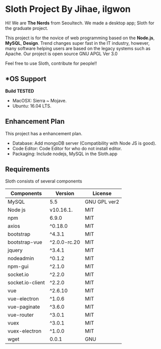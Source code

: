 # Sloth Project By Jihae, ilgwon

 
 Hi! We are **The Nerds** from Seoultech. We made a desktop app; Sloth for the graduate project.
 
 This project is for the novice of web programming based on the **Node.js**, **MySQL**, **Design**. Trend changes super fast in the IT industry, however, many software helping users are based on the legacy systems such as Apache.
 Our project is open source GNU APGL Ver 3.0
 
 Feel free to use Sloth, contribute for people!!
 
 
## *OS Support
**Build TESTED**

- MacOSX: Sierra ~ Mojave.
- Ubuntu: 16.04 LTS.



## Enhancement Plan
This project has a enhancement plan.

- Database: Add mongoDB server (Compatibility with Node JS is good).
- Code Editor: Code Editor for who do not install editor.
- Packaging: Include nodejs, MySQL in the Sloth.app


## Requirements

Sloth consists of several components

|Components        |Version                         |License                         |
|----------------|-----------------------------|-----------------------------|
|MySQL          |5.5            |GNU GPL ver2    |
|Node js          |v10.16.1.       |MIT             |
|npm         |6.9.0|MIT  |
|axios         |^0.18.0|MIT  |
|bootstrap         |^4.3.1|MIT  |
|bootstrap-vue         |^2.0.0-rc.20|MIT  |
|jquery         |^3.4.1|MIT  |
|nodeadmin         |^0.1.2|MIT  |
|npm-gui         |^2.1.0|MIT  |
|socket.io        |^2.2.0|MIT  |
|socket.io-client         |^2.2.0|MIT  |
|vue         |^2.6.10|MIT  |
|vue-electron         |^1.0.6|MIT  |
|vue-paginate         |^3.6.0|MIT  |
|vue-router         |^3.0.1|MIT  |
|vuex         |^3.0.1|MIT  |
|vuex-electron         |^1.0.0|MIT  |
|wget         |0.0.1|GNU  |

